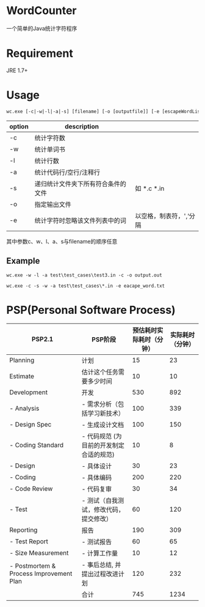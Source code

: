 # WordCounter

一个简单的Java统计字符程序

# Requirement

JRE 1.7+

# Usage

```l
wc.exe [-c|-w|-l|-a|-s] [filename] [-o [outputfile]] [-e [escapeWordList]]
```

| option | description                        |                         |
| ------ | ---------------------------------- | ----------------------- |
| -c     | 统计字符数                         |                         |
| -w     | 统计单词书                         |                         |
| -l     | 统计行数                           |                         |
| -a     | 统计代码行/空行/注释行             |                         |
| -s     | 递归统计文件夹下所有符合条件的文件 | 如 *.c *.in             |
| -o     | 指定输出文件                       |                         |
| -e     | 统计字符时忽略该文件列表中的词     | 以空格，制表符，',‘分隔 |

其中参数c、w、l、a、s与filename的顺序任意

## Example



```
wc.exe -w -l -a test\test_cases\test3.in -c -o output.out
```

```
wc.exe -c -s -w -a test\test_cases\*.in -e eacape_word.txt
```

# PSP(Personal Software Process)

| PSP2.1                                  | PSP阶段                                 | 预估耗时实际耗时（分钟） | 实际耗时（分钟） |
| --------------------------------------- | --------------------------------------- | ------------------------ | ---------------- |
| Planning                                | 计划                                    | 15                       | 23               |
| Estimate                                | 估计这个任务需要多少时间                | 10                       | 10               |
| Development                             | 开发                                    | 530                      | 892              |
| - Analysis                              | - 需求分析（包括学习新技术）            | 100                      | 339              |
| - Design Spec                           | - 生成设计文档                          | 100                      | 150              |
| - Coding Standard                       | - 代码规范 (为目前的开发制定合适的规范) | 10                       | 8                |
| - Design                                | - 具体设计                              | 30                       | 23               |
| - Coding                                | - 具体编码                              | 200                      | 220              |
| - Code Review                           | - 代码复审                              | 30                       | 34               |
| - Test                                  | - 测试（自我测试，修改代码，提交修改）  | 60                       | 120              |
| Reporting                               | 报告                                    | 190                      | 309              |
| - Test Report                           | - 测试报告                              | 60                       | 65               |
| - Size Measurement                      | - 计算工作量                            | 10                       | 12               |
| - Postmortem & Process Improvement Plan | -  事后总结, 并提出过程改进计划         | 120                      | 232              |
|                                         | 合计                                    | 745                      | 1234             |